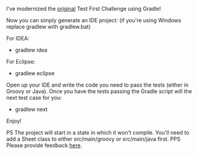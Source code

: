 I've modernized the [original](http://xp123.com/articles/test-first-challenge/) Test First Challenge using Gradle!

Now you can simply generate an IDE project: (if you're using Windows replace gradlew with gradlew.bat)

For IDEA:

* gradlew idea

For Eclipse:

* gradlew eclipse

Open up your IDE and write the code you need to pass the tests (either in Groovy or Java). Once you have the tests
passing the Gradle script will the next test case for you:

* gradlew next

Enjoy!

PS The project will start in a state in which it won't compile. You'll need to add a Sheet class to either src/main/groovy or src/main/java first.
PPS Please provide feedback [here](http://www.curiousattemptbunny.com/2011/04/test-first-challenge-modernized-for.html).
